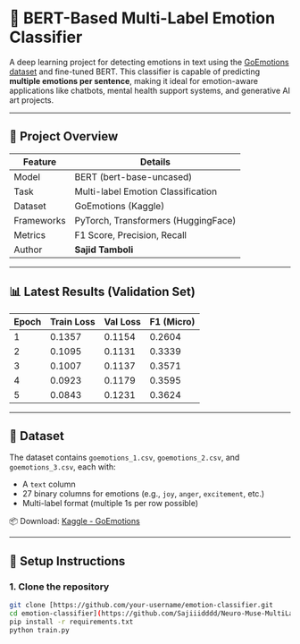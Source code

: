 # 🧠 BERT-Based Multi-Label Emotion Classifier

A deep learning project for detecting emotions in text using the [GoEmotions dataset](https://www.kaggle.com/datasets/debarshichanda/goemotions) and fine-tuned BERT. This classifier is capable of predicting **multiple emotions per sentence**, making it ideal for emotion-aware applications like chatbots, mental health support systems, and generative AI art projects.

---

## 🚀 Project Overview

| Feature              | Details                                |
|----------------------|----------------------------------------|
| Model                | BERT (bert-base-uncased)               |
| Task                 | Multi-label Emotion Classification     |
| Dataset              | GoEmotions (Kaggle)                    |
| Frameworks           | PyTorch, Transformers (HuggingFace)   |
| Metrics              | F1 Score, Precision, Recall            |
| Author               | **Sajid Tamboli**                      |

---

## 📊 Latest Results (Validation Set)

| Epoch | Train Loss | Val Loss | F1 (Micro) |
|-------|------------|----------|------------|
| 1     | 0.1357     | 0.1154   | 0.2604     |
| 2     | 0.1095     | 0.1131   | 0.3339     |
| 3     | 0.1007     | 0.1137   | 0.3571     |
| 4     | 0.0923     | 0.1179   | 0.3595     |
| 5     | 0.0843     | 0.1231   | 0.3624     |

---

## 📁 Dataset

The dataset contains `goemotions_1.csv`, `goemotions_2.csv`, and `goemotions_3.csv`, each with:

- A `text` column
- 27 binary columns for emotions (e.g., `joy`, `anger`, `excitement`, etc.)
- Multi-label format (multiple 1s per row possible)

📦 Download: [Kaggle - GoEmotions](https://www.kaggle.com/datasets/debarshichanda/goemotions)

---

## 🔧 Setup Instructions

### 1. Clone the repository
```bash
git clone [https://github.com/your-username/emotion-classifier.git
cd emotion-classifier](https://github.com/Sajiiidddd/Neuro-Muse-MultiLabel-Emotion)
pip install -r requirements.txt
python train.py
